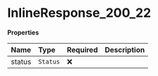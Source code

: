 # InlineResponse_200_22

**Properties**

| Name   | Type     | Required | Description |
| :----- | :------- | :------- | :---------- |
| status | `Status` | ❌       |             |
